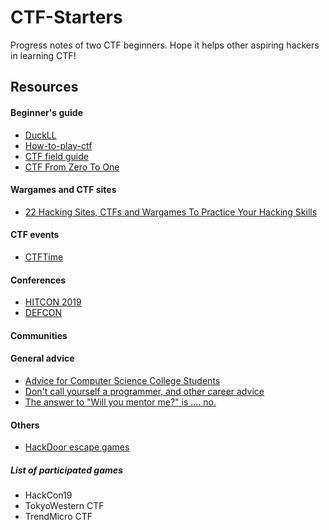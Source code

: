 # CTF-Starters
Progress notes of two CTF beginners.
Hope it helps other aspiring hackers in learning CTF!
## Resources
#### Beginner's guide
- [DuckLL](https://www.duckll.tw/2017/11/blog-post.html)
- [How-to-play-ctf](https://github.com/ktecv2000/How-to-play-CTF?source=post_page---------------------------)
- [CTF field guide](https://trailofbits.github.io/ctf/)
- [CTF From Zero To One](https://speakerdeck.com/inndy/ctf-from-zero-to-one)

#### Wargames and CTF sites
- [22 Hacking Sites, CTFs and Wargames To Practice Your Hacking Skills](https://wheresmykeyboard.com/2016/07/hacking-sites-ctfs-wargames-practice-hacking-skills/)

#### CTF events
- [CTFTime](https://ctftime.org/)

#### Conferences
- [HITCON 2019](https://hitcon.org/2019/CMT/)
- [DEFCON](https://www.defcon.org/)

#### Communities

#### General advice
- [Advice for Computer Science College Students](http://www.joelonsoftware.com/articles/CollegeAdvice.html)
- [Don't call yourself a programmer, and other career advice](http://www.kalzumeus.com/2011/10/28/dont-call-yourself-a-programmer/)
- [The answer to "Will you mentor me?" is .... no.](http://pindancing.blogspot.com/2010/12/answer-to-will-you-mentor-me-is.html)

#### Others
- [HackDoor escape games](https://www.accupass.com/event/1906050355291064968019?fbclid=IwAR0daPpIUCYB4qhiG2sc43V_9fJ_mTT-sWmM9DTRGdxckpgHMxsls21RZ-E)

##### List of participated games
- HackCon19
- TokyoWestern CTF
- TrendMicro CTF
